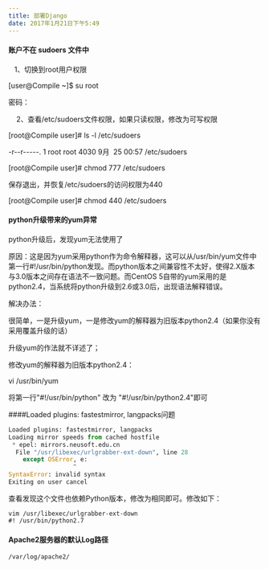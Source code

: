 ```yaml
---
title: 部署Django
date: 2017年1月21日下午5:49
---
```




#### 账户不在 sudoers 文件中

   1、切换到root用户权限

[user@Compile ~]$ su root

密码：

    2、查看/etc/sudoers文件权限，如果只读权限，修改为可写权限

[root@Compile user]# ls -l /etc/sudoers

-r--r-----. 1 root root 4030 9月  25 00:57 /etc/sudoers

[root@Compile user]# chmod 777 /etc/sudoers

保存退出，并恢复/etc/sudoers的访问权限为440

[root@Compile user]# chmod 440 /etc/sudoers



#### python升级带来的yum异常

python升级后，发现yum无法使用了

原因：这是因为yum采用python作为命令解释器，这可以从/usr/bin/yum文件中第一行#!/usr/bin/python发现。而python版本之间兼容性不太好，使得2.X版本与3.0版本之间存在语法不一致问题。而CentOS 5自带的yum采用的是python2.4，当系统将python升级到2.6或3.0后，出现语法解释错误。

解决办法：

很简单，一是升级yum，一是修改yum的解释器为旧版本python2.4（如果你没有采用覆盖升级的话）

升级yum的作法就不详述了；

修改yum的解释器为旧版本python2.4：

vi /usr/bin/yum

将第一行"#!/usr/bin/python" 改为 "#!/usr/bin/python2.4"即可



####Loaded plugins: fastestmirror, langpacks问题

```python
Loaded plugins: fastestmirror, langpacks
Loading mirror speeds from cached hostfile
 * epel: mirrors.neusoft.edu.cn
  File "/usr/libexec/urlgrabber-ext-down", line 28
    except OSError, e:
                  ^
SyntaxError: invalid syntax
Exiting on user cancel

```

查看发现这个文件也依赖Python版本，修改为相同即可。修改如下：

```
vim /usr/libexec/urlgrabber-ext-down
#! /usr/bin/python2.7
```
#### Apache2服务器的默认Log路径

```shell
/var/log/apache2/
```

